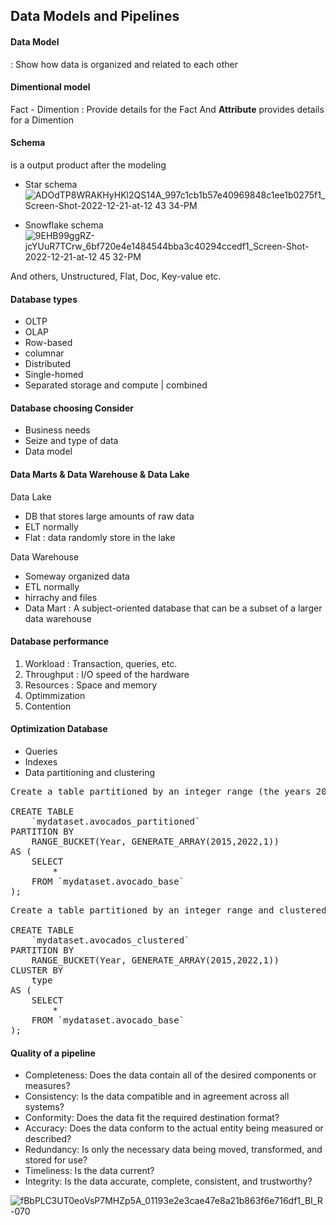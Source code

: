 ## Data Models and Pipelines

#### Data Model
: Show how data is organized and related to each other

#### Dimentional model
Fact - Dimention : Provide details for the Fact
And <strong>Attribute</strong> provides details for a Dimention

#### Schema 
is a output product after the modeling

- Star schema
![ADOdTP8WRAKHyHKl2QS14A_997c1cb1b57e40969848c1ee1b0275f1_Screen-Shot-2022-12-21-at-12 43 34-PM](https://github.com/yinlongTh/Google_BI/assets/108507768/dacbf2fc-6618-459a-a8e0-0930c3bbe8d4)

- Snowflake schema
![9EHB99ggRZ-jcYUuR7TCrw_6bf720e4e1484544bba3c40294ccedf1_Screen-Shot-2022-12-21-at-12 45 32-PM](https://github.com/yinlongTh/Google_BI/assets/108507768/bd8836d7-7784-4408-a257-3b1ec41642c6)

And others, Unstructured, Flat, Doc, Key-value etc.

#### Database types
- OLTP 
- OLAP
- Row-based
- columnar
- Distributed
- Single-homed
- Separated storage and compute | combined

#### Database choosing Consider
- Business needs
- Seize and type of data
- Data model

#### Data Marts & Data Warehouse & Data Lake

Data Lake
- DB that stores large amounts of raw data
- ELT normally
- Flat : data randomly store in the lake

Data Warehouse
- Someway organized data
- ETL normally
- hirrachy and files
- Data Mart : A subject-oriented database that can be a subset of a larger data warehouse

#### Database performance
1. Workload : Transaction, queries, etc.
2. Throughput : I/O speed of the hardware
3. Resources : Space and memory
4. Optimmization
5. Contention

#### Optimization Database
- Queries
- Indexes
- Data partitioning and clustering
<pre>
Create a table partitioned by an integer range (the years 2015 through 2022). Name it avocados_partitioned

CREATE TABLE
    `mydataset.avocados_partitioned`
PARTITION BY
    RANGE_BUCKET(Year, GENERATE_ARRAY(2015,2022,1))
AS (
    SELECT
        *
    FROM `mydataset.avocado_base`
);
</pre>

<pre>
Create a table partitioned by an integer range and clustered by type. Name it avocados_clustered.

CREATE TABLE
    `mydataset.avocados_clustered`
PARTITION BY
    RANGE_BUCKET(Year, GENERATE_ARRAY(2015,2022,1))
CLUSTER BY
    type
AS (
    SELECT
        *
    FROM `mydataset.avocado_base`
);
</pre>

#### Quality of a pipeline
- Completeness: Does the data contain all of the desired components or measures?
- Consistency: Is the data compatible and in agreement across all systems?
- Conformity: Does the data fit the required destination format?
- Accuracy: Does the data conform to the actual entity being measured or described?
- Redundancy: Is only the necessary data being moved, transformed, and stored for use?
- Timeliness: Is the data current?
- Integrity: Is the data accurate, complete, consistent, and trustworthy? 

![fBbPLC3UT0eoVsP7MHZp5A_01193e2e3cae47e8a21b863f6e716df1_BI_R-070](https://github.com/yinlongTh/Google_BI/assets/108507768/19282a08-e763-48ad-98d5-405d673204de)















